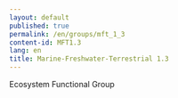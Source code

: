 ```yaml
---
layout: default
published: true
permalink: /en/groups/mft_1_3
content-id: MFT1.3
lang: en
title: Marine-Freshwater-Terrestrial 1.3
---
```


Ecosystem Functional Group
